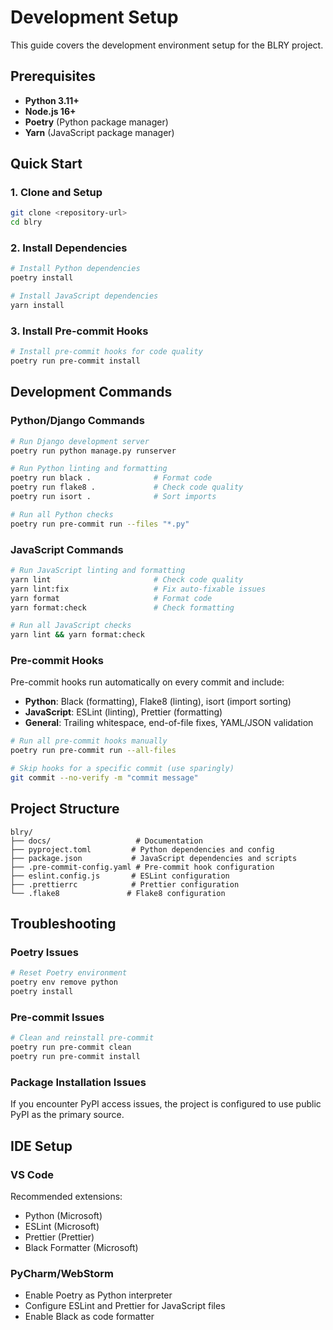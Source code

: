 # Development Setup

This guide covers the development environment setup for the BLRY project.

## Prerequisites

- **Python 3.11+**
- **Node.js 16+**
- **Poetry** (Python package manager)
- **Yarn** (JavaScript package manager)

## Quick Start

### 1. Clone and Setup

```bash
git clone <repository-url>
cd blry
```

### 2. Install Dependencies

```bash
# Install Python dependencies
poetry install

# Install JavaScript dependencies
yarn install
```

### 3. Install Pre-commit Hooks

```bash
# Install pre-commit hooks for code quality
poetry run pre-commit install
```

## Development Commands

### Python/Django Commands

```bash
# Run Django development server
poetry run python manage.py runserver

# Run Python linting and formatting
poetry run black .              # Format code
poetry run flake8 .             # Check code quality
poetry run isort .              # Sort imports

# Run all Python checks
poetry run pre-commit run --files "*.py"
```

### JavaScript Commands

```bash
# Run JavaScript linting and formatting
yarn lint                       # Check code quality
yarn lint:fix                   # Fix auto-fixable issues
yarn format                     # Format code
yarn format:check               # Check formatting

# Run all JavaScript checks
yarn lint && yarn format:check
```

### Pre-commit Hooks

Pre-commit hooks run automatically on every commit and include:

- **Python**: Black (formatting), Flake8 (linting), isort (import sorting)
- **JavaScript**: ESLint (linting), Prettier (formatting)
- **General**: Trailing whitespace, end-of-file fixes, YAML/JSON validation

```bash
# Run all pre-commit hooks manually
poetry run pre-commit run --all-files

# Skip hooks for a specific commit (use sparingly)
git commit --no-verify -m "commit message"
```

## Project Structure

```
blry/
├── docs/                   # Documentation
├── pyproject.toml         # Python dependencies and config
├── package.json           # JavaScript dependencies and scripts
├── .pre-commit-config.yaml # Pre-commit hook configuration
├── eslint.config.js       # ESLint configuration
├── .prettierrc            # Prettier configuration
└── .flake8               # Flake8 configuration
```

## Troubleshooting

### Poetry Issues

```bash
# Reset Poetry environment
poetry env remove python
poetry install
```

### Pre-commit Issues

```bash
# Clean and reinstall pre-commit
poetry run pre-commit clean
poetry run pre-commit install
```

### Package Installation Issues

If you encounter PyPI access issues, the project is configured to use public PyPI as the primary source.

## IDE Setup

### VS Code

Recommended extensions:

- Python (Microsoft)
- ESLint (Microsoft)
- Prettier (Prettier)
- Black Formatter (Microsoft)

### PyCharm/WebStorm

- Enable Poetry as Python interpreter
- Configure ESLint and Prettier for JavaScript files
- Enable Black as code formatter
